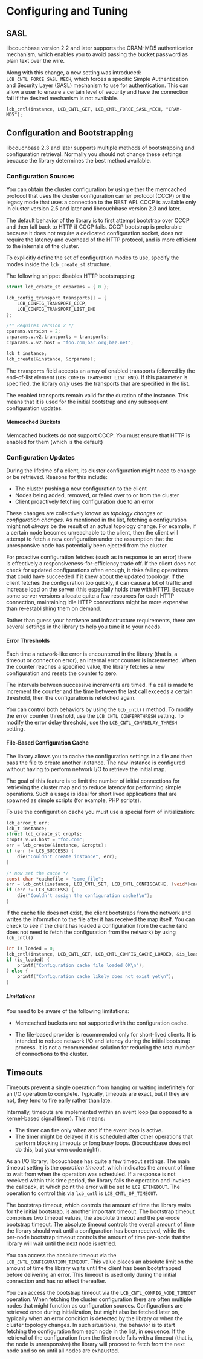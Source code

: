# Configuring and Tuning

## SASL

libcouchbase version 2.2 and later supports the CRAM-MD5 authentication mechanism, which enables you to avoid passing the bucket password as plain text over the wire.

Along with this change, a new setting was introduced: `LCB_CNTL_FORCE_SASL_MECH`, which forces a specific Simple Authentication and Security Layer (SASL) mechanism to use for authentication. This can allow a user to ensure a certain level of security and have the connection fail if the desired mechanism is not available.

    lcb_cntl(instance, LCB_CNTL_GET, LCB_CNTL_FORCE_SASL_MECH, "CRAM-MD5");

## Configuration and Bootstrapping

libcouchbase 2.3 and later supports multiple methods of bootstrapping and configuration retrieval. Normally you should not change these settings because the library determines the best method available.

### Configuration Sources

<a id="cccp"></a>

You can obtain the cluster configuration by using either the memcached protocol that uses the cluster configuration carrier protocol (CCCP) or the legacy mode that uses a connection to the REST API. CCCP is available only in cluster version 2.5 and later and libcouchbase version 2.3 and later.

The default behavior of the library is to first attempt bootstrap over CCCP and then fall back to HTTP if CCCP fails. CCCP bootstrap is preferable because it does not require a dedicated configuration socket, does not require the latency and overhead of the HTTP protocol, and is more efficient to the internals of the cluster.

To explicitly define the set of configuration modes to use, specify the modes inside the `lcb_create_st` structure.

The following snippet disables HTTP bootstrapping:

```c
struct lcb_create_st crparams = { 0 };

lcb_config_transport transports[] = {
	LCB_CONFIG_TRANSPORT_CCCP,
	LCB_CONFIG_TRANSPORT_LIST_END
};

/** Requires version 2 */
cparams.version = 2;
crparams.v.v2.transports = transports;
crparams.v.v2.host = "foo.com;bar.org;baz.net";

lcb_t instance;
lcb_create(&instance, &crparams);

```

The `transports` field accepts an array of enabled transports followed by the
end-of-list element (`LCB_CONFIG_TRANSPORT_LIST_END`). If this parameter is
specified, the library _only_ uses the transports that are specified in the list.

The enabled transports remain valid for the duration of the instance. This means that it is used for the initial bootstrap and any subsequent configuration updates.


#### Memcached Buckets
Memcached buckets *do not* support CCCP. You must ensure that HTTP is enabled for them (which is the default)


### Configuration Updates

During the lifetime of a client, its cluster configuration might need to change
or be retrieved. Reasons for this include:

* The cluster pushing a new configuration to the client
* Nodes being added, removed, or failed over to or from the cluster
* Client proactively fetching configuration due to an error


These changes are collectively known as _topology changes_ or _configuration
changes_. As mentioned in the list, fetching a configuration might
not _always_ be the result of an actual topology change. For example, if a certain
node becomes unreachable to the client, then the client will attempt to fetch a
new configuration under the assumption that the unresponsive node has potentially
been ejected from the cluster.

For proactive configuration fetches (such as in response to an error) there is
effectively a responsiveness-for-efficiency trade off. If the client does not
check for updated configurations often enough, it risks failing operations
that could have succeeded if it knew about the updated topology. If the
client fetches the configuration too quickly, it can cause a lot of traffic and
increase load on the server (this especially holds true with HTTP). Because
some server versions allocate quite a few resources for each HTTP connection, maintaining idle HTTP connections might be more expensive than
re-establishing them on demand.

Rather than guess your hardware and infrastructure requirements, there are
several settings in the library to help you tune it to your needs.

#### Error Thresholds

Each time a network-like error is encountered in the library (that is, a timeout 
or connection error), an internal error counter is incremented. When the
counter reaches a specified value, the library fetches a new configuration
and resets the counter to zero.

The intervals between successive increments are timed. If
a call is made to increment the counter and the time between the last call
exceeds a certain threshold, then the configuration is refetched again.

You can control both behaviors by using the `lcb_cntl()` method. To modify the error
counter threshold, use the `LCB_CNTL_CONFERRTHRESH` setting. To modify the
error delay threshold, use the `LCB_CNTL_CONFDELAY_THRESH` setting.


#### File-Based Configuration Cache

The library allows you to cache the configuration settings in a file and then pass the file to create another instance. The new instance is configured without having to perform network I/O to retrieve the initial map.

The goal of this feature is to limit the number of initial connections for
retrieving the cluster map and to reduce latency for performing simple
operations. Such a usage is ideal for short lived applications that are spawned
as simple scripts (for example, PHP scripts).

To use the configuration cache you must use a special form of initialization:

```c
lcb_error_t err;
lcb_t instance;
struct lcb_create_st cropts;
cropts.v.v0.host = "foo.com";
err = lcb_create(&instance, &cropts);
if (err != LCB_SUCCESS) {
    die("Couldn't create instance", err);
}

/* now set the cache */
const char *cachefile = "some_file";
err = lcb_cntl(instance, LCB_CNTL_SET, LCB_CNTL_CONFIGCACHE, (void*)cachefile);
if (err != LCB_SUCCESS) {
    die("Couldn't assign the configuration cache!\n");
}
```

If the cache file does not exist, the client bootstraps from the network
and writes the information to the file after it has received the map itself.
You can check to see if the client has loaded a configuration from the cache
(and does not need to fetch the configuration from the network) by using `lcb_cntl()`

```c
int is_loaded = 0;
lcb_cntl(instance, LCB_CNTL_GET, LCB_CNTL_CONFIG_CACHE_LOADED, &is_loaded);
if (is_loaded) {
	printf("Configuration cache file loaded OK\n");
} else {
	printf("Configuration cache likely does not exist yet\n");
}
```

##### Limitations

You need to be aware of the following limitations:

* Memcached buckets are not supported with the configuration cache.

* The file-based provider is recommended only for short-lived clients. It is
  intended to reduce network I/O and latency during the initial bootstrap
  process. It is not a recommended solution for reducing the total number
  of connections to the cluster.


## Timeouts

Timeouts prevent a single operation from hanging or waiting indefinitely for an I/O operation to complete. Typically, timeouts are exact, but if they are not, they tend to fire early rather than late.

Internally, timeouts are implemented within an event loop (as opposed to a kernel-based signal timer). This means:

* The timer can fire only when and if the event loop is active.
* The timer might be delayed if it is scheduled after other operations that perform blocking timeouts or long busy loops. (libcouchbase does not do this, but your own code might).

As an I/O library, libcouchbase has quite a few timeout settings. The main
timeout setting is the _operation timeout_, which indicates the amount of
time to wait from when the operation was scheduled. If a response is not
received within this time period, the library fails the operation and invokes
the callback, at which point the error will be set to `LCB_ETIMEDOUT`. The
operation to control this via `lcb_cntl` is `LCB_CNTL_OP_TIMEOUT`.

The bootstrap timeout, which controls the amount of time the library waits for the initial bootstrap, is another important timeout. The bootstrap timeout comprises two timeout values, the absolute timeout and the per-node bootstrap timeout. The absolute timeout controls
the overall amount of time the library should wait until a configuration has
been received, while the per-node bootstrap timeout controls the amount of time per-node that the
library will wait until the next node is retried.

You can access the absolute timeout via the
`LCB_CNTL_CONFIGURATION_TIMEOUT`. This value places an
absolute limit on the amount of time the library waits until the
client has been bootstrapped before delivering an error. This timeout
is used only during the initial connection and has no effect thereafter.

You can access the bootstrap timeout via the `LCB_CNTL_CONFIG_NODE_TIMEOUT` operation.
When fetching
the cluster configuration there are often multiple nodes that might function
as configuration sources. Configurations are retrieved once during
initialization, but might also be fetched later on, typically when an error condition
is detected by the library or when the cluster topology changes. In such
situations, the behavior is to start fetching the configuration from each
node in the list, in sequence. If the retrieval of the configuration from the first
node fails with a timeout (that is, the node is unresponsive) the library will
proceed to fetch from the next node and so on until all nodes are exhausted.


